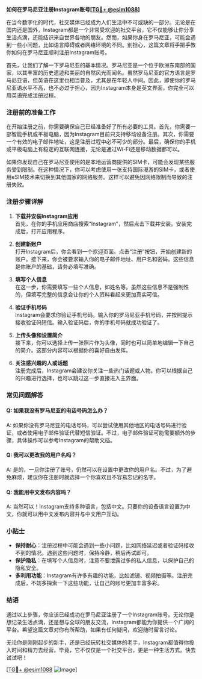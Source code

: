 **如何在罗马尼亚注册Instagram账号[[TG💪+ @esim1088](https://t.me/s/esim1088)]**

在当今数字化的时代，社交媒体已经成为人们生活中不可或缺的一部分。无论是在国内还是国外，Instagram都是一个非常受欢迎的社交平台，它不仅能够让你分享生活点滴，还能结识来自世界各地的朋友。然而，如果你身在罗马尼亚，可能会遇到一些小问题，比如语言障碍或者网络环境的不同。别担心，这篇文章将手把手教你如何在罗马尼亚顺利注册Instagram账号。

首先，让我们了解一下罗马尼亚的基本情况。罗马尼亚是一个位于欧洲东南部的国家，以其丰富的历史遗迹和美丽的自然风光而闻名。虽然罗马尼亚的官方语言是罗马尼亚语，但英语在这里也相当普及，尤其是在年轻人中间。因此，即使你的罗马尼亚语水平不高，也不必过于担心，因为Instagram本身是英文界面，你完全可以用英语完成注册过程。

### 注册前的准备工作

在开始注册之前，你需要确保自己已经准备好了所有必要的工具。首先，你需要一部智能手机或平板电脑，因为Instagram目前只支持移动设备注册。其次，你需要一个有效的电子邮件地址，这是注册过程中必不可少的部分。最后，确保你的手机或平板电脑上有稳定的互联网连接，无论是通过Wi-Fi还是移动数据都可以。

如果你发现自己在罗马尼亚使用的是本地运营商提供的SIM卡，可能会发现某些服务受到限制。在这种情况下，你可以考虑使用一张支持国际漫游的SIM卡，或者使用eSIM技术来切换到其他国家的网络服务。这样可以避免因网络限制而导致的注册失败。

### 注册步骤详解

1. **下载并安装Instagram应用**  
   首先，在你的手机应用商店搜索“Instagram”，然后点击下载并安装。安装完成后，打开应用程序。

2. **创建新账户**  
   打开Instagram后，你会看到一个欢迎页面。点击“注册”按钮，开始创建新的账户。接下来，你会被要求输入你的电子邮件地址、用户名和密码。这些信息是你账户的基础，请务必填写准确。

3. **填写个人信息**  
   在这一步，你需要填写一些个人信息，如姓名等。虽然这些信息不是强制性的，但填写完整的信息会让你的个人资料看起来更加真实可信。

4. **验证手机号码**  
   Instagram会要求你验证手机号码。输入你的罗马尼亚手机号码，并按照提示接收验证码短信。输入验证码后，你的手机号码就成功验证了。

5. **上传头像和设置简介**  
   接下来，你可以选择上传一张照片作为头像，同时也可以简单地编辑一下自己的简介。这部分内容可以根据你的喜好自由发挥。

6. **关注感兴趣的人或话题**  
   注册完成后，Instagram会建议你关注一些热门话题或人物。你可以根据自己的兴趣进行选择，也可以跳过这一步直接进入主界面。

### 常见问题解答

#### Q: 如果我没有罗马尼亚的电话号码怎么办？
A: 如果你没有罗马尼亚的电话号码，可以尝试使用其他地区的电话号码进行验证，或者使用电子邮件验证代替短信验证。不过，电子邮件验证可能需要额外的步骤，具体操作可以参考Instagram的帮助文档。

#### Q: 我可以更改我的用户名吗？
A: 是的，一旦你注册了账号，仍然可以在设置中更改你的用户名。不过，为了避免麻烦，建议你在注册时就选择一个你喜欢且不容易忘记的名字。

#### Q: 我能用中文发布内容吗？
A: 当然可以！Instagram支持多种语言，包括中文。只要你的设备语言设置为中文，你就可以用中文发布内容并与中文用户互动。

### 小贴士

- **保持耐心**：注册过程中可能会遇到一些小问题，比如网络延迟或者验证码接收不到的情况。遇到这些问题时，保持冷静，稍后再试即可。
- **保护隐私**：在填写个人信息时，注意不要泄露过多的私人信息，以保护自己的隐私安全。
- **多利用功能**：Instagram有许多有趣的功能，比如滤镜、视频拍摄等。注册完成后，不妨多探索一下这些功能，让自己的账号更加丰富多彩。

### 结语

通过以上步骤，你应该已经成功在罗马尼亚注册了一个Instagram账号。无论你是想记录生活点滴，还是想与全球的朋友交流，Instagram都能为你提供一个广阔的平台。希望这篇文章对你有所帮助，如果有任何疑问，欢迎随时留言讨论。

无论你是刚刚起步的新手，还是已经玩转社交媒体的老手，Instagram都值得你投入时间和精力去经营。毕竟，它不仅仅是一个社交平台，更是一种生活方式。快去试试吧！

[[TG💪+ @esim1088](https://t.me/s/esim1088) ![Image](https://i.postimg.cc/4NQfJmqS/Snipaste-2025-05-13-00-14-12.png)]